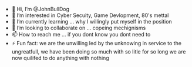 - 👋 Hi, I’m @JohnBullDog
- 👀 I’m interested in Cyber Secuity, Game Devlopment, 80's mettal 
- 🌱 I’m currently learning ... why I willingly put myself in the position
- 💞️ I’m looking to collaborate on ... copeing mechignisms 
- 📫 How to reach me ... if you dont know you dont need to
- ⚡ Fun fact: we are the unwilling led by the unknowing in service to the ungreatfull, we have been doing so much with so litle for so long we are now quilifed to do anything with nothing

<!---
JohnBullDog/JohnBullDog is a ✨ special ✨ repository because its `README.md` (this file) appears on your GitHub profile.
You can click the Preview link to take a look at your changes.
--->
